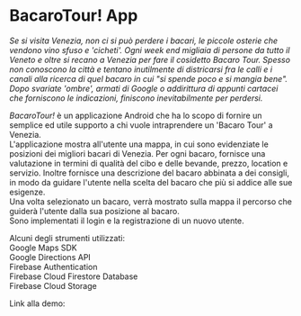 # BacaroTour! App

*Se si visita Venezia, non ci si può perdere i bacari, le piccole osterie che vendono vino sfuso e 'cicheti'.
Ogni week end migliaia di persone da tutto il Veneto e oltre si recano a Venezia per fare il cosidetto Bacaro Tour.
Spesso non conoscono la città e tentano inutilmente di districarsi fra le calli e i canali alla ricerca di quel bacaro in cui "si spende poco e si mangia bene". 
Dopo svariate 'ombre', armati di Google o addirittura di appunti cartacei che forniscono le indicazioni, finiscono inevitabilmente per perdersi.*

*BacaroTour!* è un applicazione Android che ha lo scopo di fornire un semplice ed utile supporto a chi vuole intraprendere un 'Bacaro Tour' a Venezia.       
L'applicazione mostra all'utente una mappa, in cui sono evidenziate le posizioni dei migliori bacari di Venezia. 
Per ogni bacaro, fornisce una valutazione in termini di qualità del cibo e delle bevande, prezzo, location e servizio.
Inoltre fornisce una descrizione del bacaro abbinata a dei consigli, in modo da guidare l'utente nella scelta del bacaro che più si addice alle sue esigenze.      
Una volta selezionato un bacaro, verrà mostrato sulla mappa il percorso che guiderà l'utente dalla sua posizione al bacaro.      
Sono implementati il login e la registrazione di un nuovo utente.     

Alcuni degli strumenti utilizzati:    
Google Maps SDK     
Google Directions API      
Firebase Authentication      
Firebase Cloud Firestore Database      
Firebase Cloud Storage   

Link alla demo:
